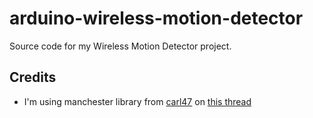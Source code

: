 arduino-wireless-motion-detector
================================

Source code for my Wireless Motion Detector project.

Credits
------

* I'm using manchester library from [carl47](http://arduino.cc/forum/index.php?action=profile;u=14566) on 
[this thread](http://arduino.cc/forum/index.php/topic,63755.0.html)
